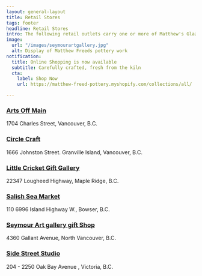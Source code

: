 ```yaml
---
layout: general-layout
title: Retail Stores
tags: footer
headline: Retail Stores
intro: The following retail outlets carry one or more of Matthew's Glaze Styles
image:
  url: "/images/seymourartgallery.jpg"
  alt: Display of Matthew Freeds pottery work
notification:
  title: Online Shopping is now available
  subtitle: Carefully crafted, fresh from the kiln
  cta:
    label: Shop Now
    url: https://matthew-freed-pottery.myshopify.com/collections/all/

---
```

### [Arts Off Main](http://www.artsoffmain.ca/)
1704 Charles Street, Vancouver, B.C.


### [Circle Craft](http://ww1.circlecraft.net/)
1666 Johnston Street. Granville Island, Vancouver, B.C.


### [Little Cricket Gift Gallery](http://littlecricketgiftgallery.ca/)
22347 Lougheed Highway, Maple Ridge, B.C.


### [Salish Sea Market](https://salishseamarket.com/password)
110 6996 Island Highway W., Bowser, B.C.


### [Seymour Art gallery gift Shop](https://www.seymourartgallery.com/)
4360 Gallant Avenue, North Vancouver, B.C.


### [Side Street Studio](https://www.sidestreetstudio.com/)
204 - 2250 Oak Bay Avenue , Victoria, B.C.